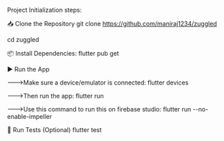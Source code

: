 Project Initialization steps:

📥 Clone the Repository
git clone https://github.com/maniraj1234/zuggled

cd zuggled


📦 Install Dependencies:
flutter pub get

▶️ Run the App

--->Make sure a device/emulator is connected:
    flutter devices

--->Then run the app:
    flutter run 

--->Use this command to run this on firebase studio:
    flutter run --no-enable-impeller



🧪 Run Tests (Optional)
flutter test
